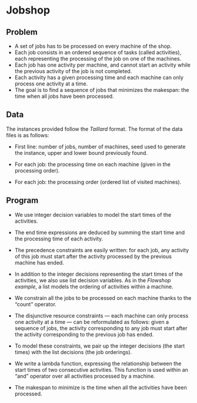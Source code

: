 # Jobshop
## Problem 
* A set of jobs has to be processed on every machine of the shop. 
* Each job consists in an ordered sequence of tasks (called activities), 
each representing the processing of the job on one of the machines.
* Each job has one activity per machine, and cannot start an activity while the 
previous activity of the job is not completed. 
* Each activity has a given processing time and each machine can only process one activity at a time.
* The goal is to find a sequence of jobs that minimizes the makespan: 
the time when all jobs have been processed.

## Data

The instances provided follow the _Taillard_ format. The format of the data files is as follows:

  * First line: number of jobs, number of machines, seed used to generate the instance, upper and lower bound previously found.

  * For each job: the processing time on each machine (given in the processing order).

  * For each job: the processing order (ordered list of visited machines).

## Program

* We use integer decision variables to model the start times of the activities. 
* The end time expressions are deduced by summing the start time and the processing time of
each activity.

* The precedence constraints are easily written: for each job, any activity of this job must
start after the activity processed by the previous machine has ended.

* In addition to the integer decisions representing the start times of the activities, 
we also use list decision variables. As in the _Flowshop example_, a list models the 
ordering of activities within a machine.

* We constrain all the jobs to be processed on each machine thanks to the “count” operator.

* The disjunctive resource constraints — each machine can only process one activity at a time —
can be reformulated as follows: given a sequence of jobs, the activity corresponding to any job 
must start after the activity corresponding to the previous job has ended.

* To model these constraints, we pair up the integer decisions (the start times) 
with the list decisions (the job orderings). 

* We write a lambda function, expressing the relationship between the start times of two 
consecutive activities. This function is used within an “and” operator over all activities 
processed by a machine.

* The makespan to minimize is the time when all the activities have been processed.